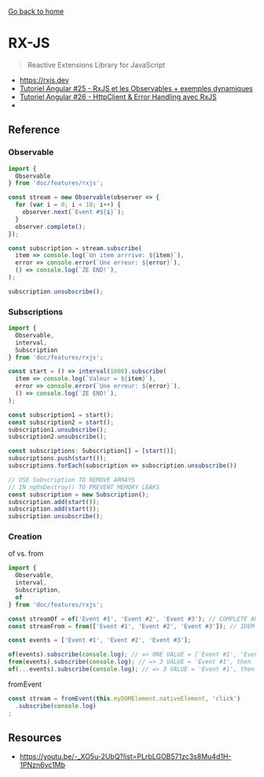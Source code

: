 [Go back to home](https://github.com/babelcodes/angular-ng/tree/master/doc)

# RX-JS

> Reactive Extensions Library for JavaScript

- https://rxjs.dev
- [Tutoriel Angular #25 - RxJS et les Observables + exemples dynamiques](https://www.youtube.com/watch?v=aZcPIkSKHv4&list=PLrbLGOB571zeR7FUQifKmjUpT4ImldCPt&index=26&t=5s)
- [Tutoriel Angular #26 - HttpClient & Error Handling avec RxJS](https://www.youtube.com/watch?v=w1PLZ6WptW4&list=PLrbLGOB571zeR7FUQifKmjUpT4ImldCPt&index=27&t=63s)
- 

## Reference

### Observable

```typescript
import {
  Observable
} from 'doc/features/rxjs';

const stream = new Observable(observer => {
  for (var i = 0; i < 10; i++) {
    observer.next(`Event #${i}`);
  }
  observer.complete();
});

const subscription = stream.subscribe(
  item => console.log(`Un item arrrive: ${item}`),
  error => console.error(`Une erreur: ${error}`),
  () => console.log(`ZE END!`),
);

subscription.unsubscribe();
```

### Subscriptions

```typescript
import {
  Observable,
  interval,
  Subscription
} from 'doc/features/rxjs';

const start = () => interval(1000).subscribe(
  item => console.log(`Valeur = ${item}`),
  error => console.error(`Une erreur: ${error}`),
  () => console.log(`ZE END!`),
);

const subscription1 = start();
const subscription2 = start();
subscription1.unsubscribe();
subscription2.unsubscribe();

const subscriptions: Subscription[] = [start()];
subscriptions.push(start());
subscriptions.forEach(subscription => subscription.unsubscribe())

// USE Subscription TO REMOVE ARRAYS
// IN ngOnDestroy() TO PREVENT MEMORY LEAKS
const subscription = new Subscription();
subscription.add(start());
subscription.add(start());
subscription.unsubscribe();
```

### Creation

of vs. from

```typescript
import {
  Observable,
  interval,
  Subscription,
  of
} from 'doc/features/rxjs';

const streamOf = of('Event #1', 'Event #2', 'Event #3'); // COMPLETE AUTOMATICALLY
const streamFrom = from(['Event #1', 'Event #2', 'Event #3']); // IDEM

const events = ['Event #1', 'Event #2', 'Event #3'];

of(events).subscribe(console.log); // => ONE VALUE = ['Event #1', 'Event #2', 'Event #3']
from(events).subscribe(console.log); // => 3 VALUE = 'Event #1', then 'Event #2', then 'Event #3'
of(...events).subscribe(console.log); // => 3 VALUE = 'Event #1', then 'Event #2', then 'Event #3'
```
fromEvent
````typescript
const stream = fromEvent(this.myDOMElement.nativeElement, 'click')
  .subscribe(console.log)
;
````

## Resources
- https://youtu.be/-_XO5u-2UbQ?list=PLrbLGOB571zc3s8Mu4d1H-1PNzn6vc1Mb

